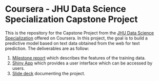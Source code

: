 # Coursera - JHU Data Science Specialization Capstone Project

This is the repository for the Capstone Project from the [JHU Data Science Specialization](https://www.coursera.org/learn/data-science-project) offered on Coursera. In this project, the goal is to build a predictive model based on text data obtained from the web for text prediction. The deliverables are as follow:

1. [Milestone report](https://dillonchewwx.github.io/coursera-jhudatasciencecapstone/MilestoneReport.html) which describes the features of the training data.
2. [Shiny App](https://dillonchewwx.shinyapps.io/coursera-jhudatasciencecapstone/) which provides a user interface which can be accessed by users. 
3. [Slide deck](https://dillonchewwx.github.io/coursera-jhudatasciencecapstone/Slides.html) documenting the project.